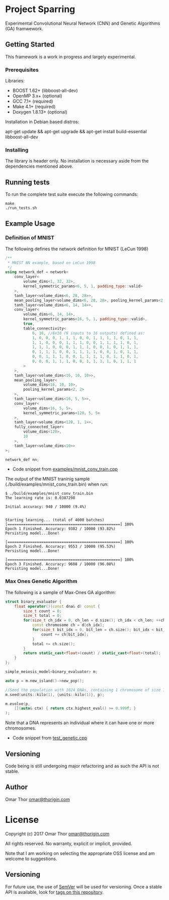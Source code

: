 # Project Sparring

Experimental Convolutional Neural Network (CNN) and Genetic Algorithms (GA) framwework.

## Getting Started

This framework is a work in progress and largely experimental.

### Prerequisites

Libraries:

* BOOST 1.62+ (libboost-all-dev)
* OpenMP 3.x+ (optional)
* GCC 7.1+ (required)
* Make 4.1+ (required)
* Doxygen 1.8.13+ (optional)

Installation in Debian based distros:

apt-get update && apt-get upgrade && apt-get install build-essential libboost-all-dev

### Installing

The library is header only. No installation is necessary aside from the dependencies mentioned above.

## Running tests

To run the complete test suite execute the following commands:

```
make
./run_tests.sh
```

## Example Usage

### Definition of MNIST

The following defines the network definition for MNIST (LeCun 1998)

```C++
/**
 * MNIST NN example, based on LeCun 1998
 */
using network_def = network<
    conv_layer<
        volume_dims<1, 32, 32>,
        kernel_symmetric_params<6, 5, 1, padding_type::valid>
    >,
    tanh_layer<volume_dims<6, 28, 28>>,
    mean_pooling_layer<volume_dims<6, 28, 28>, pooling_kernel_params<2, 2>>,
    tanh_layer<volume_dims<6, 14, 14>>,
    conv_layer<
        volume_dims<6, 14, 14>,
        kernel_symmetric_params<16, 5, 1, padding_type::valid>,
        true,
        table_connectivity<
            6, 16, //6x16 (6 inputs to 16 outputs) defined as:
            1, 0, 0, 0, 1, 1, 1, 0, 0, 1, 1, 1, 1, 0, 1, 1,
            1, 1, 0, 0, 0, 1, 1, 1, 0, 0, 1, 1, 1, 1, 0, 1,
            1, 1, 1, 0, 0, 0, 1, 1, 1, 0, 0, 1, 0, 1, 1, 1,
            0, 1, 1, 1, 0, 0, 1, 1, 1, 1, 0, 0, 1, 0, 1, 1,
            0, 0, 1, 1, 1, 0, 0, 1, 1, 1, 1, 0, 1, 1, 0, 1,
            0, 0, 0, 1, 1, 1, 0, 0, 1, 1, 1, 1, 0, 1, 1, 1
        >
    >,
    tanh_layer<volume_dims<16, 10, 10>>,
    mean_pooling_layer<
        volume_dims<16, 10, 10>,
        pooling_kernel_params<2, 2>
    >,
    tanh_layer<volume_dims<16, 5, 5>>,
    conv_layer<
        volume_dims<16, 5, 5>,
        kernel_symmetric_params<120, 5, 5>
    >,
    tanh_layer<volume_dims<120, 1, 1>>,
    fully_connected_layer<
        volume_dims<120>,
        10
    >,
    tanh_layer<volume_dims<10>>
>;

network_def nn;
```

- Code snippet from [examples/mnist_conv_train.cpp](https://github.com/thorigin/sp/blob/master/examples/mnist_conv_train.cpp)


The output of the MNIST traninig sample (./build/examples/mnist_conv_train.bin) when run:

```
$ ./build/examples/mnist_conv_train.bin
The learning rate is: 0.0387298

Initial accuracy: 940 / 10000 (9.4%)


Starting learning... (total of 4000 batches)
[==================================================] 100%
Epoch 1 Finished. Accuracy: 9382 / 10000 (93.82%)
Persisting model...Done!

[==================================================] 100%
Epoch 2 Finished. Accuracy: 9553 / 10000 (95.53%)
Persisting model...Done!

[==================================================] 100%
Epoch 3 Finished. Accuracy: 9608 / 10000 (96.08%)
Persisting model...Done!

```

### Max Ones Genetic Algorithm

The following is a sample of Max-Ones GA algorithm:

```C++
struct binary_evaluator {
    float operator()(const dna& d) const {
        size_t count = 0;
        size_t total = 0;
        for(size_t ch_idx = 0, ch_len = d.size(); ch_idx < ch_len; ++ch_idx) {
            const chromosome ch = d[ch_idx];
            for(size_t bit_idx = 0, bit_len = ch.size(); bit_idx < bit_len; ++bit_idx) {
                count += ch[bit_idx];
            }
            total += ch.size();
        }
        return static_cast<float>(count) / static_cast<float>(total);
    }
};

simple_meiosis_model<binary_evaluator> m;

auto p = m.new_island()->new_pop();

//Seed the population with 1024 DNAs, containing 1 chromosome of size 1024
m.seed(units::kilo(1), {units::kilo(1)}, p);

m.evolve(p,
    [](auto& ctx) { return ctx.highest_eval() >= 0.999f; }
);
```

Note that a DNA represents an individual where it can have one or more chromosomes.

- Code snippet from [test_genetic.cpp](https://github.com/thorigin/sp/blob/master/test/test_genetic.cpp)

## Versioning

Code being is still undergoing major refactoring and as such the API is not stable.

## Author

Omar Thor <omar@thorigin.com>

# License

Copyright (c) 2017 Omar Thor <omar@thorigin.com>

All rights reserved. No warranty, explicit or implicit, provided.

Note that I am working on selecting the appropriate OSS license and am welcome to suggestions.

## Versioning

For future use, the use of [SemVer](http://semver.org/) will be used for versioning. Once a stable API is available, look for [tags on this repository](https://github.com/thorigin/sp/tags).
